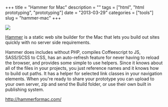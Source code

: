 +++
title = "Hammer for Mac"
description = ""
tags = ["html", "html prototyping", "prototyping"]
date = "2013-03-29"
categories = ["tools"]
slug = "hammer-mac"
+++


<div class="tool-screenshot mb1"><a href="http://hammerformac.com/"><img id="bluga-thumbnail-2813" class="bluga-thumbnail custom" src="//media.konigi.com/bluga/
wt523157b204616_custom.jpg"/></a></div><p><a href="http://hammerformac.com/">Hammer</a> is a static web site builder for the Mac that lets you build out sites quickly with no server side requirements.</p>

<p>Hammer does includes without PHP, compiles Coffeescript to JS, SASS/SCSS to CSS, has an auto-refresh feature for never having to reload the browser, and provides some simple to use helpers. Since it knows about all of the files in your projects, you just reference names and it knows how to build out paths. It has a helper for selected link classes in your navigation elements. When you're ready to share your prototype you can upload to your own server, zip and send the Build folder, or use their own built in publishing system.</p>

  
<p><a href="http://hammerformac.com/">http://hammerformac.com/</a></p>
      
